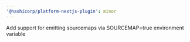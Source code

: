 ```yaml
---
'@hashicorp/platform-nextjs-plugin': minor
---
```


Add support for emitting sourcemaps via SOURCEMAP=true environment variable
